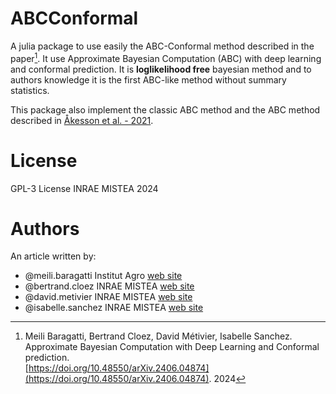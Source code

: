 # ABCConformal

A julia package to use easily the ABC-Conformal method described in the paper[^paper]. It use Approximate Bayesian Computation (ABC) with deep learning and conformal prediction.
It is **loglikelihood free** bayesian method and to authors knowledge it is the first ABC-like method without summary statistics. 

This package also implement the classic ABC method and the ABC method described in [Åkesson et al. - 2021](https://ieeexplore.ieee.org/abstract/document/9525290).

[^paper]: Meili Baragatti, Bertrand Cloez, David Métivier, Isabelle Sanchez. Approximate Bayesian Computation with Deep Learning and Conformal prediction.  	
[https://doi.org/10.48550/arXiv.2406.04874](https://doi.org/10.48550/arXiv.2406.04874). 2024

# License

GPL-3 License INRAE MISTEA 2024

# Authors

An article written by:

* @meili.baragatti Institut Agro [web site](https://meilibaragatti.fr/index.php)
* @bertrand.cloez INRAE MISTEA [web site](https://sites.google.com/view/bertrandcloez)
* @david.metivier INRAE MISTEA [web site](https://davidmetivier.mistea.inrae.fr/)
* @isabelle.sanchez INRAE MISTEA [web site](https://mistea.pages.mia.inra.fr/isabellesanchez/)
